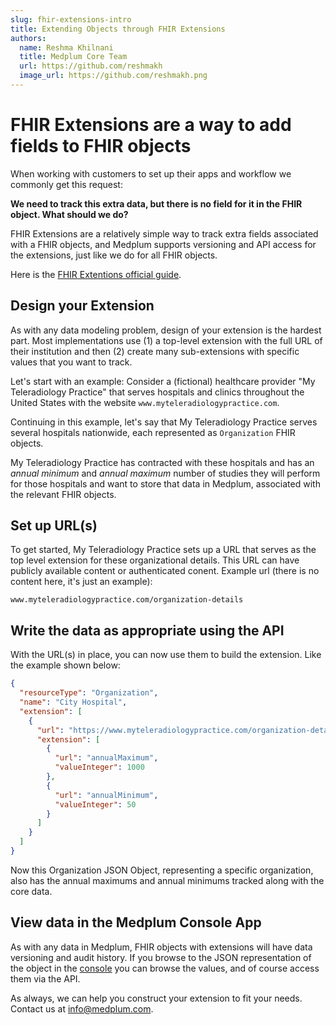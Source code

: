 ```yaml
---
slug: fhir-extensions-intro
title: Extending Objects through FHIR Extensions
authors:
  name: Reshma Khilnani
  title: Medplum Core Team
  url: https://github.com/reshmakh
  image_url: https://github.com/reshmakh.png
---
```


# FHIR Extensions are a way to add fields to FHIR objects

When working with customers to set up their apps and workflow we commonly get this request:

**We need to track this extra data, but there is no field for it in the FHIR object. What should we do?**

FHIR Extensions are a relatively simple way to track extra fields associated with a FHIR objects, and Medplum supports versioning and API access for the extensions, just like we do for all FHIR objects.

Here is the [FHIR Extentions official guide](https://www.hl7.org/fhir/extensibility.html).

## Design your Extension

As with any data modeling problem, design of your extension is the hardest part. Most implementations use (1) a top-level extension with the full URL of their institution and then (2) create many sub-extensions with specific values that you want to track.

Let's start with an example: Consider a (fictional) healthcare provider "My Teleradiology Practice" that serves hospitals and clinics throughout the United States with the website `www.myteleradiologypractice.com`.

Continuing in this example, let's say that My Teleradiology Practice serves several hospitals nationwide, each represented as `Organization` FHIR objects.

My Teleradiology Practice has contracted with these hospitals and has an _annual minimum_ and _annual maximum_ number of studies they will perform for those hospitals and want to store that data in Medplum, associated with the relevant FHIR objects.

## Set up URL(s)

To get started, My Teleradiology Practice sets up a URL that serves as the top level extension for these organizational details. This URL can have publicly available content or authenticated conent. Example url (there is no content here, it's just an example):

`www.myteleradiologypractice.com/organization-details`

## Write the data as appropriate using the API

With the URL(s) in place, you can now use them to build the extension. Like the example shown below:

```json
{
  "resourceType": "Organization",
  "name": "City Hospital",
  "extension": [
    {
      "url": "https://www.myteleradiologypractice.com/organization-details",
      "extension": [
        {
          "url": "annualMaximum",
          "valueInteger": 1000
        },
        {
          "url": "annualMinimum",
          "valueInteger": 50
        }
      ]
    }
  ]
}
```

Now this Organization JSON Object, representing a specific organization, also has the annual maximums and annual minimums tracked along with the core data.

## View data in the Medplum Console App

As with any data in Medplum, FHIR objects with extensions will have data versioning and audit history. If you browse to the JSON representation of the object in the [console](https://app.medplum.com/) you can browse the values, and of course access them via the API.

As always, we can help you construct your extension to fit your needs. Contact us at info@medplum.com.
